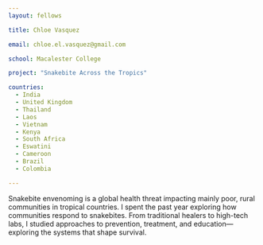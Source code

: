 ```yaml
---
layout: fellows

title: Chloe Vasquez

email: chloe.el.vasquez@gmail.com

school: Macalester College

project: "Snakebite Across the Tropics"

countries:
  - India
  - United Kingdom
  - Thailand
  - Laos
  - Vietnam
  - Kenya
  - South Africa
  - Eswatini
  - Cameroon
  - Brazil
  - Colombia

---
```


Snakebite envenoming is a global health threat impacting mainly poor, rural communities in tropical countries. I spent the past year exploring how communities respond to snakebites. From traditional healers to high-tech labs, I studied approaches to prevention, treatment, and education—exploring the systems that shape survival.
